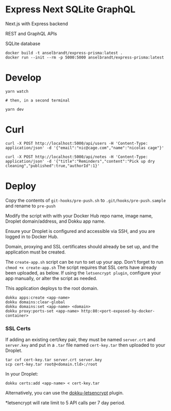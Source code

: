 # Express Next SQLite GraphQL

Next.js with Express backend

REST and GraphQL APIs

SQLite database

```
docker build -t anselbrandt/express-prisma:latest .
docker run --init --rm -p 5000:5000 anselbrandt/express-prisma:latest
```

# Develop

```
yarn watch

# then, in a second terminal

yarn dev
```

# Curl

```
curl -X POST http://localhost:5000/api/users -H 'Content-Type: application/json' -d '{"email":"nic@cage.com","name":"nicolas cage"}'

curl -X POST http://localhost:5000/api/notes -H 'Content-Type: application/json' -d '{"title":"Reminders","content":"Pick up dry cleaning","published":true,"authorId":1}'
```

# Deploy

Copy the contents of `git-hooks/pre-push.sh` to `.git/hooks/pre-push.sample` and rename to `pre-push`

Modify the script with with your Docker Hub repo name, image name, Droplet domain/address, and Dokku app name.

Ensure your Droplet is configured and accessible via SSH, and you are logged in to Docker Hub.

Domain, proxying and SSL certificates should already be set up, and the application must be created.

The `create-app.sh` script can be run to set up your app. Don't forget to run `chmod +x create-app.sh` The script requires that SSL certs have already been uploaded, as below. If using the `letsencrypt plugin`, configure your app manually, or alter the script as needed.

This application deploys to the root domain.

```
dokku apps:create <app-name>
dokku domains:clear-global
dokku domains:set <app-name> <domain>
dokku proxy:ports-set <app-name> http:80:<port-exposed-by-docker-container>
```

### SSL Certs

If adding an existing cert/key pair, they must be named `server.crt` and `server.key` and put in a `.tar` file named `cert-key.tar` then uploaded to your Droplet.

```
tar cvf cert-key.tar server.crt server.key
scp cert-key.tar root@<domain.tld>:/root
```

In your Droplet:

```
dokku certs:add <app-name> < cert-key.tar
```

Alternatively, you can use the [dokku-letsencrypt](https://github.com/dokku/dokku-letsencrypt) plugin.

\*letsencrypt will rate limit to 5 API calls per 7 day period.
